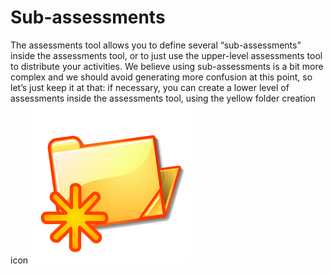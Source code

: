 # Sub-assessments

The assessments tool allows you to define several “sub-assessments” inside the assessments tool, or to 
just use the upper-level assessments tool to distribute your activities. We believe using sub-assessments 
is a bit more complex and we should avoid generating more confusion at this point, so let’s just keep it 
at that: if necessary, you can create a lower level of assessments inside the assessments tool, using the 
yellow folder creation icon ![](../../.gitbook/assets/image5%20%281%29.svg)


